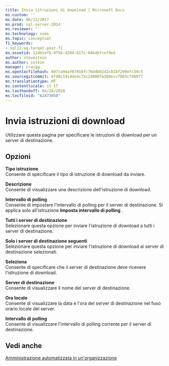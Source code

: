 ```yaml
---
title: Invia istruzioni di download | Microsoft Docs
ms.custom: ''
ms.date: 06/13/2017
ms.prod: sql-server-2014
ms.reviewer: ''
ms.technology: ssms
ms.topic: conceptual
f1_keywords:
- sql12.ag.target.post.f1
ms.assetid: 11db1efb-8f5b-4284-b17c-04b4bfcef9ed
author: stevestein
ms.author: sstein
manager: craigg
ms.openlocfilehash: 607ca94af07916fc76ddb02d2c81bf299efc39c5
ms.sourcegitcommit: 6fd8c1914de4c7ac24900fe388ecc7883c740077
ms.translationtype: MT
ms.contentlocale: it-IT
ms.lasthandoff: 04/26/2020
ms.locfileid: "62473050"
---
```

# <a name="post-download-instructions"></a>Invia istruzioni di download
  Utilizzare questa pagina per specificare le istruzioni di download per un server di destinazione.  
  
## <a name="options"></a>Opzioni  
 **Tipo istruzione**  
 Consente di specificare il tipo di istruzione di download da inviare.  
  
 **Descrizione**  
 Consente di visualizzare una descrizione dell'istruzione di download.  
  
 **Intervallo di polling**  
 Consente di impostare l'intervallo di polling per il server di destinazione. Si applica solo all'istruzione **Imposta intervallo di polling** .  
  
 **Tutti i server di destinazione**  
 Selezionare questa opzione per inviare l'istruzione di download a tutti i server di destinazione.  
  
 **Solo i server di destinazione seguenti**  
 Selezionare questa opzione per inviare l'istruzione di download ai server di destinazione selezionati.  
  
 **Seleziona**  
 Consente di specificare che il server di destinazione deve ricevere l'istruzione di download.  
  
 **Server di destinazione**  
 Consente di visualizzare il nome del server di destinazione.  
  
 **Ora locale**  
 Consente di visualizzare la data e l'ora del server di destinazione nel fuso orario locale del server.  
  
 **Intervallo di polling**  
 Consente di visualizzare l'intervallo di polling corrente per il server di destinazione.  
  
## <a name="see-also"></a>Vedi anche  
 [Amministrazione automatizzata in un'organizzazione](automated-administration-across-an-enterprise.md)  
  
  
